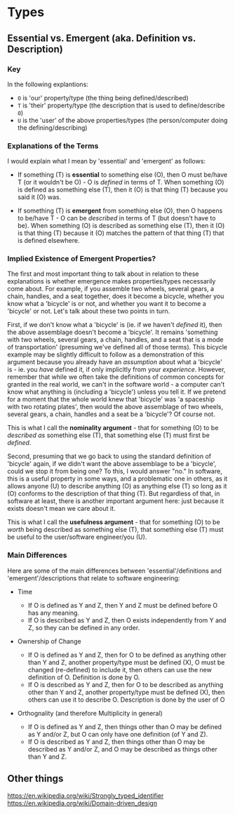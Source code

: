 # Types

## Essential vs. Emergent (aka. Definition vs. Description)

### Key

In the following explantions:

- `O` is 'our' property/type (the thing being defined/described)
- `T` is 'their' property/type (the description that is used to define/describe `O`)
- `U` is the 'user' of the above properties/types (the person/computer doing the defining/describing)

### Explanations of the Terms

I would explain what I mean by 'essential' and 'emergent' as follows:

- If something (T) is **essential** to something else (O), then O must be/have T (or it wouldn't be O) - O is *defined* in terms of T. When something (O) is defined as something else (T), then it (O) is that thing (T) because you said it (O) was.

- If something (T) is **emergent** from something else (O), then O happens to be/have T - O can be *described* in terms of T (but doesn't have to be). When something (O) is described as something else (T), then it (O) is that thing (T) because it (O) matches the pattern of that thing (T) that is defined elsewhere.

### Implied Existence of Emergent Properties?

The first and most important thing to talk about in relation to these explanations is whether emergence makes properties/types necessarily come about. For example, if you assemble two wheels, several gears, a chain, handles, and a seat together, does it become a bicycle, whether you know what a 'bicycle' is or not, and whether you want it to become a 'bicycle' or not. Let's talk about these two points in turn.

First, if we don't know what a 'bicycle' is (ie. if we haven't *defined* it), then the above assemblage doesn't become a 'bicycle'. It remains 'something with two wheels, several gears, a chain, handles, and a seat that is a mode of transportation' (presuming we've defined all of those terms). This bicycle example may be slightly difficult to follow as a demonstration of this argument because you already have an *assumption* about what a 'bicycle' is - ie. you *have* defined it, if only implicitly from your *experience*. However, remember that while we often take the definitions of common concepts for granted in the real world, we can't in the software world - a computer can't know what anything is (including a 'bicycle') unless you tell it. If we pretend for a moment that the whole world knew that 'bicycle' was 'a spaceship with two rotating plates', then would the above assemblage of two wheels, several gears, a chain, handles and a seat be a 'bicycle'? Of course not.

This is what I call the **nominality argument** - that for something (O) to be *described as* something else (T), that something else (T) must first be *defined*.

Second, presuming that we go back to using the standard definition of 'bicycle' again, if we didn't want the above assemblage to be a 'bicycle', could we stop it from being one? To this, I would answer "no." In software, this is a useful property in some ways, and a problematic one in others, as it allows anyone (U) to describe anything (O) as anything else (T) so long as it (O) conforms to the description of that thing (T). But regardless of that, in software at least, there is another important argument here: just because it exists doesn't mean we care about it.

This is what I call the **usefulness argument** - that for something (O) to be *worth* being described as something else (T), that something else (T) must be useful to the user/software engineer/you (U).

### Main Differences

Here are some of the main differences between 'essential'/definitions and 'emergent'/descriptions that relate to software engineering:

- Time
  - If O is defined as Y and Z, then Y and Z must be defined before O has any meaning.
  - If O is described as Y and Z, then O exists independently from Y and Z, so they can be defined in any order.

- Ownership of Change
  - If O is defined as Y and Z, then for O to be defined as anything other than Y and Z, another property/type must be defined (X), O must be changed (re-defined) to include it, then others can use the new definition of O. Definition is done by O.
  - If O is described as Y and Z, then for O to be described as anything other than Y and Z, another property/type must be defined (X), then others can use it to describe O. Description is done by the user of O

- Orthognality (and therefore Multiplicity in general)
  - If O is defined as Y and Z, then things other than O may be defined as Y and/or Z, but O can only have one definition (of Y and Z).
  - If O is described as Y and Z, then things other than O may be described as Y and/or Z, and O may be described as things other than Y and Z.

## Other things

https://en.wikipedia.org/wiki/Strongly_typed_identifier
https://en.wikipedia.org/wiki/Domain-driven_design
